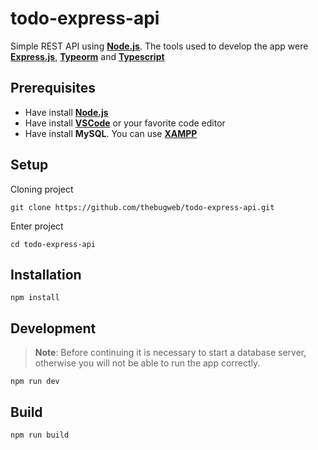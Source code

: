 # todo-express-api

Simple REST API using [**Node.js**](https://nodejs.org/). The tools used to develop the app were [**Express.js**](https://expressjs.com/), [**Typeorm**](https://typeorm.io/) and [**Typescript**](https://www.typescriptlang.org/)

## Prerequisites

- Have install [**Node.js**](https://nodejs.org/)
- Have install [**VSCode**](https://code.visualstudio.com/) or your favorite code editor
- Have install **MySQL**. You can use [**XAMPP**](https://www.apachefriends.org/es/index.html)

## Setup

Cloning project

```
git clone https://github.com/thebugweb/todo-express-api.git
```

Enter project

```
cd todo-express-api
```

## Installation

```
npm install
```

## Development

> **Note**: Before continuing it is necessary to start a database server, otherwise you will not be able to run the app correctly.

```
npm run dev
```

## Build

```
npm run build
```
